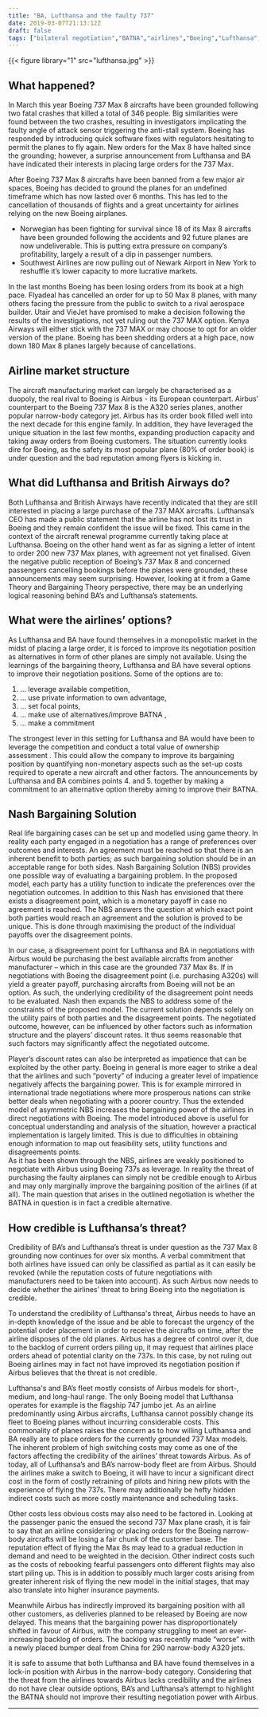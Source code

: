```yaml
---
title: "BA, Lufthansa and the faulty 737"
date: 2019-03-07T21:13:12Z
draft: false
tags: ["bilateral negotiation","BATNA","airlines","Boeing","Lufthansa","British Airways","Nash bargaining"]
---
```

{{< figure library="1" src="lufthansa.jpg" >}}

## What happened?
In March this year Boeing 737 Max 8 aircrafts have been grounded following two fatal crashes that killed a total of 346 people. Big similarities were found between the two crashes, resulting in investigators implicating the faulty angle of attack sensor triggering the anti-stall system. Boeing has responded by introducing quick software fixes with regulators hesitating to permit the planes to fly again. New orders for the Max 8 have halted since the grounding; however, a surprise announcement from Lufthansa and BA have indicated their interests in placing large orders for the 737 Max.  

After Boeing 737 Max 8 aircrafts have been banned from a few major air spaces, Boeing has decided to ground the planes for an undefined timeframe which has now lasted over 6 months. This has led to the cancellation of thousands of flights and a great uncertainty for airlines relying on the new Boeing airplanes.

- Norwegian has been fighting for survival since 18 of its Max 8 aircrafts have been grounded following the accidents and 92 future planes are now undeliverable. This is putting extra pressure on company’s profitability, largely a result of a dip in passenger numbers.
- Southwest Airlines are now pulling out of Newark Airport in New York to reshuffle it’s lower capacity to more lucrative markets.  

In the last months Boeing has been losing orders from its book at a high pace. Flyadeal has cancelled an order for up to 50 Max 8 planes, with many others facing the pressure from the public to switch to a rival aerospace builder. Utair and VieJet have promised to make a decision following the results of the investigations, not yet ruling out the 737 MAX option. Kenya Airways will either stick with the 737 MAX or may choose to opt for an older version of the plane.   Boeing has been shedding orders at a high pace, now down 180 Max 8 planes largely because of cancellations.


## Airline market structure
The aircraft manufacturing market can largely be characterised as a duopoly, the real rival to Boeing is Airbus - its European counterpart. Airbus’ counterpart to the Boeing 737 Max 8 is the A320 series planes, another popular narrow-body category jet.
Airbus has its order book filled well into the next decade for this engine family. In addition, they have leveraged the unique situation in the last few months, expanding production capacity and taking away orders from Boeing customers. The situation currently looks dire for Boeing, as the safety its most popular plane (80% of order book) is under question and the bad reputation among flyers is kicking in.

## What did Lufthansa and British Airways do?
Both Lufthansa and British Airways have recently indicated that they are still interested in placing a large purchase of the 737 MAX aircrafts. Lufthansa’s CEO has made a public statement that the airline has not lost its trust in Boeing and they remain confident the issue will be fixed. This came in the context of the aircraft renewal programme currently taking place at Lufthansa. Boeing on the other hand went as far as signing a letter of intent to order 200 new 737 Max planes, with agreement not yet finalised.
Given the negative public reception of Boeing’s 737 Max 8 and concerned passengers cancelling bookings before the planes were grounded, these announcements may seem surprising. However, looking at it from a Game Theory and Bargaining Theory perspective, there may be an underlying logical reasoning behind BA’s and Lufthansa’s statements.

## What were the airlines’ options?
As Lufthansa and BA have found themselves in a monopolistic market in the midst of placing a large order, it is forced to improve its negotiation position as alternatives in form of other planes are simply not available. Using the learnings of the bargaining theory, Lufthansa and BA have several options to improve their negotiation positions. Some of the options are to:

1.	… leverage available competition,
2.	… use private information to own advantage,
3.	… set focal points,
4.	… make use of alternatives/improve BATNA ,
5.	… make a commitment

The strongest lever in this setting for Lufthansa and BA would have been to leverage the competition and conduct a total value of ownership assessment . This could allow the company to improve its bargaining position by quantifying non-monetary aspects such as the set-up costs required to operate a new aircraft and other factors. The announcements by Lufthansa and BA combines points 4. and 5. together by making a commitment to an alternative option thereby aiming to improve their BATNA.

## Nash Bargaining Solution
Real life bargaining cases can be set up and modelled using game theory. In reality each party engaged in a negotiation has a range of preferences over outcomes and interests. An agreement must be reached so that there is an inherent benefit to both parties; as such bargaining solution should be in an acceptable range for both sides.
Nash Bargaining Solution (NBS) provides one possible way of evaluating a bargaining problem. In the proposed model, each party has a utility function to indicate the preferences over the negotiation outcomes. In addition to this Nash has envisioned that there exists a disagreement point, which is a monetary payoff in case no agreement is reached. The NBS answers the question at which exact point both parties would reach an agreement and the solution is proved to be unique. This is done through maximising the product of the individual payoffs over the disagreement points.

In our case, a disagreement point for Lufthansa and BA in negotiations with Airbus would be purchasing the best available aircrafts from another manufacturer – which in this case are the grounded 737 Max 8s. If in negotiations with Boeing the disagreement point (i.e. purchasing A320s) will yield a greater payoff, purchasing aircrafts from Boeing will not be an option. As such, the underlying credibility of the disagreement point needs to be evaluated.
Nash then expands the NBS to address some of the constraints of the proposed model. The current solution depends solely on the utility pairs of both parties and the disagreement points. The negotiated outcome, however, can be influenced by other factors such as information structure and the players’ discount rates. It thus seems reasonable that such factors may significantly affect the negotiated outcome.

Player’s discount rates can also be interpreted as impatience that can be exploited by the other party. Boeing in general is more eager to strike a deal that the airlines and such “poverty” of inducing a greater level of impatience negatively affects the bargaining power. This is for example mirrored in international trade negotiations where more prosperous nations can strike better deals when negotiating with a poorer country. Thus the extended model of asymmetric NBS increases the bargaining power of the airlines in direct negotiations with Boeing.
The model introduced above is useful for conceptual understanding and analysis of the situation, however a practical implementation is largely limited. This is due to difficulties in obtaining enough information to map out feasibility sets, utility functions and disagreements points.  
As it has been shown through the NBS, airlines are weakly positioned to negotiate with Airbus using Boeing 737s as leverage. In reality the threat of purchasing the faulty airplanes can simply not be credible enough to Airbus and may only marginally improve the bargaining position of the airlines (if at all). The main question that arises in the outlined negotiation is whether the BATNA in question is in fact a credible alternative.

## How credible is Lufthansa’s threat?

Credibility of BA’s and Lufthansa’s threat is under question as the 737 Max 8 grounding now continues for over six months. A verbal commitment that both airlines have issued can only be classified as partial as it can easily be revoked (while the reputation costs of future negotiations with manufacturers need to be taken into account).  As such Airbus now needs to decide whether the airlines’ threat to bring Boeing into the negotiation is credible.

To understand the credibility of Lufthansa's threat, Airbus needs to have an in-depth knowledge of the issue and be able to forecast the urgency of the potential order placement in order to receive the aircrafts on time, after the airline disposes of the old planes. Airbus has a degree of control over it, due to the backlog of current orders piling up, it may request that airlines place orders ahead of potential clarity on the 737s. In this case, by not ruling out Boeing airlines may in fact not have improved its negotiation position if Airbus believes that the threat is not credible.

Lufthansa's and BA’s fleet mostly consists of Airbus models for short-, medium, and long-haul range. The only Boeing model that Lufthansa operates for example is the flagship 747 jumbo jet. As an airline predominantly using Airbus aircrafts, Lufthansa cannot possibly change its fleet to Boeing planes without incurring considerable costs. This commonality of planes raises the concern as to how willing Lufthansa and BA really are to place orders for the currently grounded 737 Max models. The inherent problem of high switching costs may come as one of the factors affecting the credibility of the airlines’ threat towards Airbus. As of today, all of Lufthansa’s and BA’s  narrow-body fleet are from Airbus. Should the airlines make a switch to Boeing, it will have to incur a significant direct cost in the form of costly retraining of pilots and hiring new pilots with the experience of flying the 737s. There may additionally be hefty hidden indirect costs such as more costly maintenance and scheduling tasks.  

Other costs less obvious costs may also need to be factored in. Looking at the passenger panic the ensued the second 737 Max plane crash, it is fair to say that an airline considering or placing orders for the Boeing narrow-body aircrafts will be losing a fair chunk of the customer base. The reputation effect of flying the Max 8s may lead to a gradual reduction in demand and need to be weighted in the decision. Other indirect costs such as the costs of rebooking fearful passengers onto different flights may also start piling up. This is in addition to possibly much larger costs arising from greater inherent risk of flying the new model in the initial stages, that may also translate into higher insurance payments.

Meanwhile Airbus has indirectly improved its bargaining position with all other customers, as deliveries planned to be released by Boeing are now delayed. This means that the bargaining power has disproportionately shifted in favour of Airbus, with the company struggling to meet an ever-increasing backlog of orders. The backlog was recently made “worse” with a newly placed bumper deal from China for 290 narrow-body A320 jets.

It is safe to assume that both Lufthansa and BA have found themselves in a lock-in position with Airbus in the narrow-body category. Considering that the threat from the airlines towards Airbus lacks credibility and the airlines do not have clear outside options, BA’s and Lufthansa’s attempt to highlight the BATNA should not improve their resulting negotiation power with Airbus.  



---
